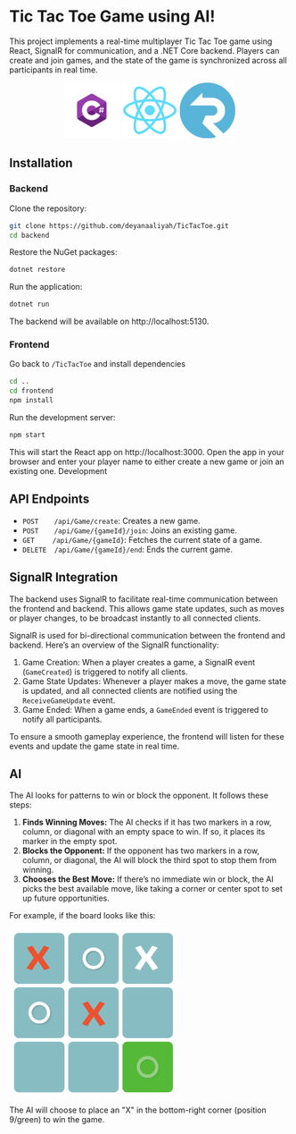 # Tic Tac Toe Game using AI!

This project implements a real-time multiplayer Tic Tac Toe game using React, SignalR for communication, and a .NET Core backend. Players can create and join games, and the state of the game is synchronized across all participants in real time.

<p align="center">
  <img src="/frontend/public/Csharp_Logo.png" alt="CSharp" height="100">
  <img src="/frontend/public/logo192.png" alt="React" height="100">
  <img src="/frontend/public/signalR_Logo.png" alt="SignalR" height="100">
</p>

## Installation
### Backend
Clone the repository:
```bash
git clone https://github.com/deyanaaliyah/TicTacToe.git
cd backend
```
Restore the NuGet packages:
```bash
dotnet restore
```
Run the application:
```bash
dotnet run
```
The backend will be available on http://localhost:5130.

### Frontend
Go back to ```/TicTacToe``` and install dependencies 
```bash
cd ..
cd frontend
npm install
```

Run the development server:
```bash
npm start
```
This will start the React app on http://localhost:3000.
Open the app in your browser and enter your player name to either create a new game or join an existing one.
Development

## API Endpoints
- ```POST```&emsp;&emsp;```/api/Game/create```: Creates a new game.
- ```POST```&emsp;&emsp;```/api/Game/{gameId}/join```: Joins an existing game.
- ```GET```&emsp;&emsp;  ```/api/Game/{gameId}```: Fetches the current state of a game.
- ```DELETE```&emsp;```/api/Game/{gameId}/end```: Ends the current game.
  
## SignalR Integration
The backend uses SignalR to facilitate real-time communication between the frontend and backend. This allows game state updates, such as moves or player changes, to be broadcast instantly to all connected clients.


SignalR is used for bi-directional communication between the frontend and backend. Here’s an overview of the SignalR functionality:

1. Game Creation: When a player creates a game, a SignalR event (```GameCreated```) is triggered to notify all clients.
2. Game State Updates: Whenever a player makes a move, the game state is updated, and all connected clients are notified using the ```ReceiveGameUpdate``` event.
3. Game Ended: When a game ends, a ```GameEnded``` event is triggered to notify all participants.

To ensure a smooth gameplay experience, the frontend will listen for these events and update the game state in real time.

## AI
The AI looks for patterns to win or block the opponent. It follows these steps:

1. **Finds Winning Moves:** The AI checks if it has two markers in a row, column, or diagonal with an empty space to win. If so, it places its marker in the empty spot.
2. **Blocks the Opponent:** If the opponent has two markers in a row, column, or diagonal, the AI will block the third spot to stop them from winning.
3. **Chooses the Best Move:** If there’s no immediate win or block, the AI picks the best available move, like taking a corner or center spot to set up future opportunities.
   
For example, if the board looks like this:

<img src="/frontend/public/Example.png" alt="Tic Tac Toe Example" height="300">

The AI will choose to place an "X" in the bottom-right corner (position 9/green) to win the game.
